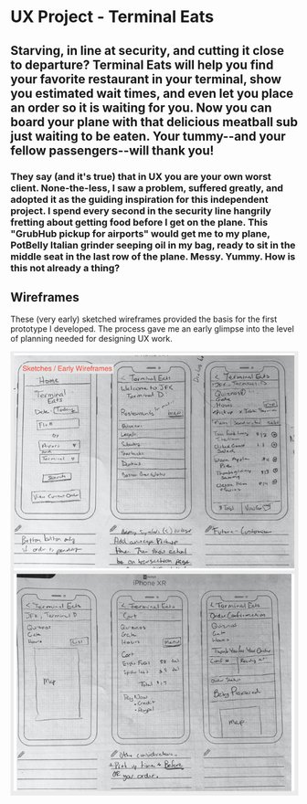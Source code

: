 # UX Project - Terminal Eats

## Starving, in line at security, and cutting it close to departure? Terminal Eats will help you find your favorite restaurant in your terminal, show you estimated wait times, and even let you place an order so it is waiting for you. Now you can board your plane with that delicious meatball sub just waiting to be eaten. Your tummy--and your fellow passengers--will thank you!

### They say (and it's true) that in UX you are your own worst client. None-the-less, I saw a problem, suffered greatly, and adopted it as the guiding inspiration for this independent project. I spend every second in the security line hangrily fretting about getting food before I get on the plane. This "GrubHub pickup for airports" would get me to my plane, PotBelly Italian grinder seeping oil in my bag, ready to sit in the middle seat in the last row of the plane. Messy. Yummy. How is this not already a thing?

## Wireframes
These (very early) sketched wireframes provided the basis for the first prototype I developed. The process gave me an early glimpse into the level of planning needed for designing UX work.

<img src="images/te_sketches.png">
